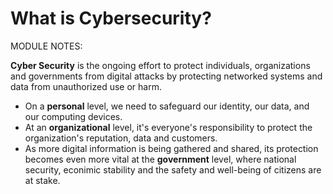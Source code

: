 # What is Cybersecurity?
MODULE NOTES:

**Cyber Security** is the ongoing effort to protect individuals, organizations and governments from digital attacks by protecting networked systems and data from unauthorized use or harm.
  - On a **personal** level, we need to safeguard our identity, our data, and our computing devices.
  - At an **organizational** level, it's everyone's responsibility to protect the organization's reputation, data and customers.
  - As more digital information is being gathered and shared, its protection becomes even more vital at the **government** level, where national security, econimic stability and the safety and well-being of citizens are at stake.
